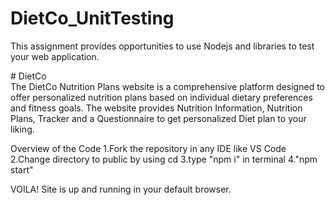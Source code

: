 ﻿# DietCo_UnitTesting <br>

This assignment provides opportunities to use Nodejs and libraries to test your web application.<br>

﻿# DietCo <br>
The DietCo Nutrition Plans website is a comprehensive platform designed to offer personalized nutrition plans based on individual dietary preferences and fitness goals. The website provides Nutrition Information, Nutrition Plans, Tracker and a Questionnaire to get personalized Diet plan to your liking.<br>

Overview of the Code 1.Fork the repository in any IDE like VS Code 2.Change directory to public by using cd 3.type "npm i" in terminal 4."npm start"<br>

VOILA! Site is up and running in your default browser.<br>

